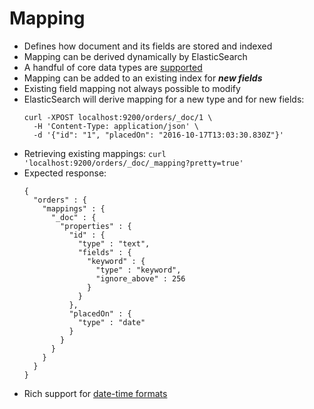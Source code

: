 # Mapping

* Defines how document and its fields are stored and indexed
* Mapping can be derived dynamically by ElasticSearch
* A handful of core data types are [supported](https://www.elastic.co/guide/en/elasticsearch/reference/current/mapping-types.html)
* Mapping can be added to an existing index for _**new fields**_
* Existing field mapping not always possible to modify
* ElasticSearch will derive mapping for a new type and for new fields:
  ```
  curl -XPOST localhost:9200/orders/_doc/1 \
    -H 'Content-Type: application/json' \
    -d '{"id": "1", "placedOn": "2016-10-17T13:03:30.830Z"}'
  ```
* Retrieving existing mappings: `curl 'localhost:9200/orders/_doc/_mapping?pretty=true'`
* Expected response:
  ```
  {
    "orders" : {
      "mappings" : {
        "_doc" : {
          "properties" : {
            "id" : {
              "type" : "text",
              "fields" : {
                "keyword" : {
                  "type" : "keyword",
                  "ignore_above" : 256
                }
              }
            },
            "placedOn" : {
              "type" : "date"
            }
          }
        }
      }
    }
  }
  ```
* Rich support for [date-time formats](https://www.elastic.co/guide/en/elasticsearch/reference/current/mapping-date-format.html#built-in-date-formats)



